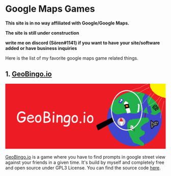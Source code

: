 # Google Maps Games
**This site is in no way affiliated with Google/Google Maps.**

**The site is still under construction**

**write me on discord (Sören#1141) if you want to have your
site/software added or have business inquiries**

Here is the list of my favorite google maps game related things.

## 1. [GeoBingo.io](https://geobingo.io/)

![GeoBingo.io Cover](coverOld.png)

[GeoBingo.io](https://geobingo.io/) is a game where you have to find
prompts in google street view against your friends in a given time. It's
build by myself and completely free and open source under GPL3 License.
You can find the source code
[here](https://github.com/s0er3n/GeoBingo.io).
